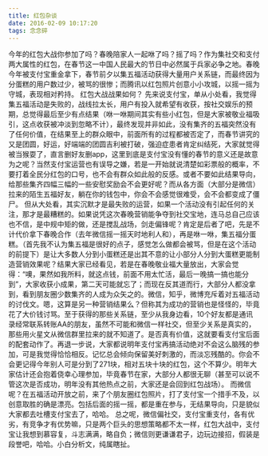```yaml
---
title: 红包杂谈
date: 2016-02-09 10:17:20
tags: 念念碎
---
```


今年的红包大战你参加了吗？春晚陪家人一起咻了吗？摇了吗？作为集社交和支付两大属性的红包，在春节这一中国人民最大的节日中必然属于兵家必争之地。春晚今年被支付宝重金拿下，春节前夕以集五福活动获得大量用户关系链，而最终因为分蛋糕的用户数过少，被骂的很惨；而腾讯以红包照片创意小小攻城，以摇一摇为守城，表现相对矜持。
红包大战战果如何？
先来说支付宝，单从小处看，我觉得集五福活动是失败的，战线拉太长，用户有投入就希望有收获，按社交娱乐的预期，总觉得最后至少有点结果（咻一咻期间其实有些小红包，但是大家被敬业福吸引，这点收获被冲淡到忽略不计），最终发现并非如此，没有集齐的五福突然没有了任何价值，在结果至上的群众眼中，前面所有的过程都被否定了，而春节讲究的又是团圆，好运，好端端的团圆吉利被打破，强迫症患者肯定纠结死，大家就觉得被当猴耍了，直言删好友删app，这里到底是支付宝没有懂的春节的意义还是故意为之呢？当然支付宝运营也有误导之嫌，若是一开始就说清楚如彩票般的概率，不要打着全民分红包的口号，也不会有群众如此般的反感。或者不要如此结果导向，给那些集齐四幅三幅的一些安慰奖励会不会更好呢？而从各方面（大部分是微信）拉来的陌生五福好友，躺在你的钱包中，你会不会感觉很难受，会不会都变成了僵尸。
但从大处看，其实沉默才是最失败的运营，如果一个活动没有引起任何的关注，那才是最糟糕的。如果说凭这次春晚营销能争夺到社交宝地，连马总自己应该也不信，是中规中矩的做，还是搅乱战场，剑走偏锋呢？肯定是后者了吧，先是不计代价拿下春晚合作（去年微信摇一摇天时地利人和），再是咻一咻，集五福分蛋糕。（首先我不认为集五福是很好的点子，感觉怎么做都会被骂，但是在这个活动的前提下）是让大多数人分到小蛋糕还是出其不意的让小部分人分到大蛋糕更能制造营销效果呢？结果大家已经看见，若是在春晚敬业福大量放出，大家会觉得：“噢，果然如我所料，就这点钱，前面不用太忙活，最后一晚搞一搞也能分到”，大家收获小成果，第二天可能就忘了；而现在反其道而行，大部分人都没拿到，看到朋友圈少数集齐的人成为众矢之的。微信，知乎，微博充斥着对五福活动的讨伐文。嗯，这算是另一种营销结果么？但称其为成功的营销也是怪怪的，毕竟花了大价钱讨骂。至于获得的那些关系链，至少从我身边看，10个好友都是通讯录经常联系转账AA的朋友，虽然不可能和微信一样社交，但至少关系是真实的，那些用火星文从微信群里拉来的就不知道了。是否真有价值，这就要看支付宝后面的配套动作了。再退一步说，大家都说明年支付宝再搞活动绝对不会这么脑残的参加，可是我觉得恰恰相反。记忆总会倾向保留美好刺激的，而淡忘残酷的。你会不会更记得今年别人可是分到了271块，相对五块十块的红包，这个不算少。明年大家估计还会抱着侥幸心理参加，毕竟春节在家，大部分人都很无聊（甚至可以说不管这次是否成功，明年没有其他热点之前，大家还是会回到红包战场）。
而微信呢？在五福活动开放之前，来了个朋友圈红包照片，打了支付宝一个措手不及，以创意取胜的确是漂亮。包括后面的摇一摇，都是重在参与，无结果导向，只是貌似大家都去吐槽支付宝去了，哈哈。
总之呢，微信偏社交，支付宝重支付，各有优劣，有竞争才有优势嘛，只是两个巨头的思想策略都不太一样，红包大战中，支付宝让我想到慕容复，斗志满满，略自负；微信则更谦谦君子，边玩边接招，假装是段誉吧，哈哈。小白分析文，纯属瞎扯。